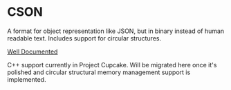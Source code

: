 # CSON

A format for object representation like JSON, but in binary instead of human readable text. Includes support for circular structures.

[Well Documented](https://stephoro.github.io/CSON/)

C++ support currently in Project Cupcake. Will be migrated here once it's polished and circular structural memory management support is implemented.
